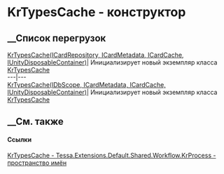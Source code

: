 # KrTypesCache - конструктор
##  __Список перегрузок
[KrTypesCache(ICardRepository, ICardMetadata, ICardCache,
IUnityDisposableContainer)](M_Tessa_Extensions_Default_Shared_Workflow_KrProcess_KrTypesCache__ctor.htm)|
Инициализирует новый экземпляр класса
[KrTypesCache](T_Tessa_Extensions_Default_Shared_Workflow_KrProcess_KrTypesCache.htm)  
---|---  
[KrTypesCache(IDbScope, ICardMetadata, ICardCache,
IUnityDisposableContainer)](M_Tessa_Extensions_Default_Shared_Workflow_KrProcess_KrTypesCache__ctor_1.htm)|
Инициализирует новый экземпляр класса
[KrTypesCache](T_Tessa_Extensions_Default_Shared_Workflow_KrProcess_KrTypesCache.htm)  
##  __См. также
#### Ссылки
[KrTypesCache -
](T_Tessa_Extensions_Default_Shared_Workflow_KrProcess_KrTypesCache.htm)
[Tessa.Extensions.Default.Shared.Workflow.KrProcess - пространство
имён](N_Tessa_Extensions_Default_Shared_Workflow_KrProcess.htm)
